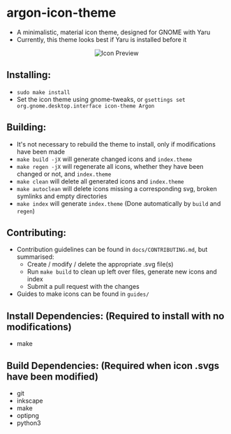 # argon-icon-theme
  - A minimalistic, material icon theme, designed for GNOME with Yaru
  - Currently, this theme looks best if Yaru is installed before it

<p align='center'>
  <img src='https://raw.githubusercontent.com/stuarthayhurst/argon-icon-theme/master/Preview.png' alt="Icon Preview"/>
</p>

## Installing:
  - `sudo make install`
  - Set the icon theme using gnome-tweaks, or `gsettings set org.gnome.desktop.interface icon-theme Argon`

## Building:
  - It's not necessary to rebuild the theme to install, only if modifications have been made
  - `make build -jX` will generate changed icons and `index.theme`
  - `make regen -jX` will regenerate all icons, whether they have been changed or not, and `index.theme`
  - `make clean` will delete all generated icons and `index.theme`
  - `make autoclean` will delete icons missing a corresponding svg, broken symlinks and empty directories
  - `make index` will generate `index.theme` (Done automatically by `build` and `regen`)

## Contributing:
  - Contribution guidelines can be found in `docs/CONTRIBUTING.md`, but summarised:
    - Create / modify / delete the appropriate .svg file(s)
    - Run `make build` to clean up left over files, generate new icons and index
    - Submit a pull request with the changes
  - Guides to make icons can be found in `guides/`

## Install Dependencies: (Required to install with no modifications)
  - make

## Build Dependencies: (Required when icon .svgs have been modified)
  - git
  - inkscape
  - make
  - optipng
  - python3
